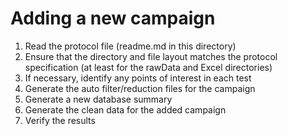 # Adding a new campaign

1. Read the protocol file (readme.md in this directory)
2. Ensure that the directory and file layout matches the protocol specification (at least for the rawData and Excel 
directories)
3. If necessary, identify any points of interest in each test
4. Generate the auto filter/reduction files for the campaign
5. Generate a new database summary
6. Generate the clean data for the added campaign
7. Verify the results
